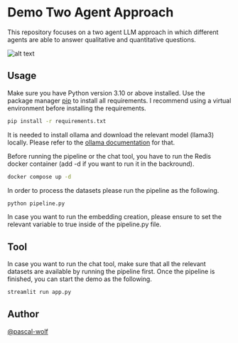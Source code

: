 # Demo Two Agent Approach

This repository focuses on a two agent LLM approach in which different agents are able to answer qualitative and quantitative questions.

![alt text](/images/demo_ui.png)


## Usage

Make sure you have Python version 3.10 or above installed. 
Use the package manager [pip](https://pip.pypa.io/en/stable/) to install all requirements.
I recommend using a virtual environment before installing the requirements.

```bash
pip install -r requirements.txt
```

It is needed to install ollama and download the relevant model (llama3) locally. Please refer to the [ollama documentation](https://ollama.com/) for that.

Before running the pipeline or the chat tool, you have to run the Redis docker container (add -d if you want to run it in the backround).
```bash
docker compose up -d
```

In order to process the datasets please run the pipeline as the following.
```bash
python pipeline.py
```
In case you want to run the embedding creation, please ensure to set the relevant variable to true inside of the pipeline.py file.

## Tool
In case you want to run the chat tool, make sure that all the relevant datasets are available by running the pipeline first. 
Once the pipeline is finished, you can start the demo as the following.
```bash
streamlit run app.py
```

## Author
[@pascal-wolf](https://github.com/pascal-wolf)
